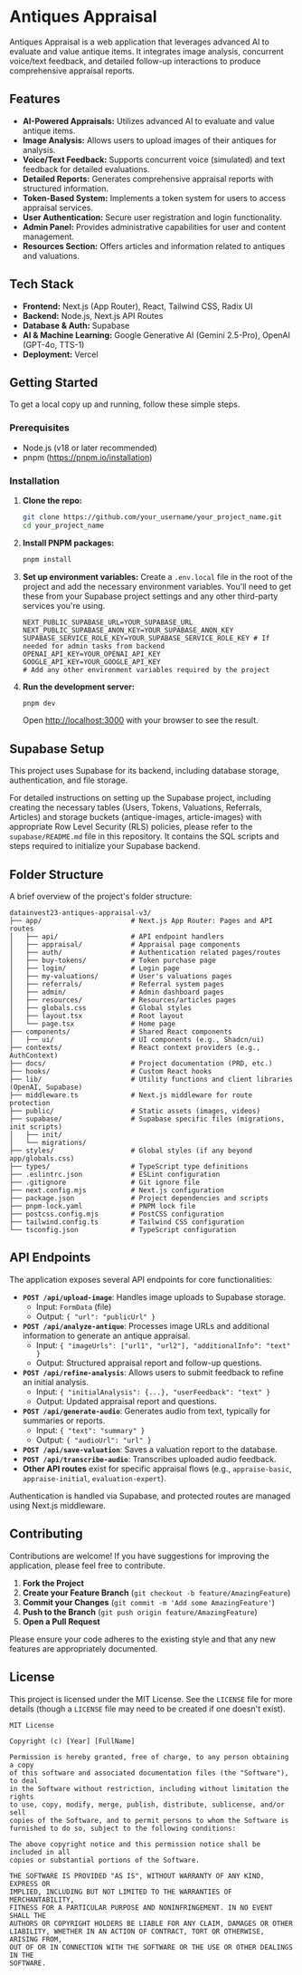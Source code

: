 # Antiques Appraisal

Antiques Appraisal is a web application that leverages advanced AI to evaluate and value antique items. It integrates image analysis, concurrent voice/text feedback, and detailed follow-up interactions to produce comprehensive appraisal reports.

## Features

*   **AI-Powered Appraisals:** Utilizes advanced AI to evaluate and value antique items.
*   **Image Analysis:** Allows users to upload images of their antiques for analysis.
*   **Voice/Text Feedback:** Supports concurrent voice (simulated) and text feedback for detailed evaluations.
*   **Detailed Reports:** Generates comprehensive appraisal reports with structured information.
*   **Token-Based System:** Implements a token system for users to access appraisal services.
*   **User Authentication:** Secure user registration and login functionality.
*   **Admin Panel:** Provides administrative capabilities for user and content management.
*   **Resources Section:** Offers articles and information related to antiques and valuations.

## Tech Stack

*   **Frontend:** Next.js (App Router), React, Tailwind CSS, Radix UI
*   **Backend:** Node.js, Next.js API Routes
*   **Database & Auth:** Supabase
*   **AI & Machine Learning:** Google Generative AI (Gemini 2.5-Pro), OpenAI (GPT-4o, TTS-1)
*   **Deployment:** Vercel

## Getting Started

To get a local copy up and running, follow these simple steps.

### Prerequisites

*   Node.js (v18 or later recommended)
*   pnpm (https://pnpm.io/installation)

### Installation

1.  **Clone the repo:**
    ```bash
    git clone https://github.com/your_username/your_project_name.git
    cd your_project_name
    ```
2.  **Install PNPM packages:**
    ```bash
    pnpm install
    ```
3.  **Set up environment variables:**
    Create a `.env.local` file in the root of the project and add the necessary environment variables. You'll need to get these from your Supabase project settings and any other third-party services you're using.
    ```env
    NEXT_PUBLIC_SUPABASE_URL=YOUR_SUPABASE_URL
    NEXT_PUBLIC_SUPABASE_ANON_KEY=YOUR_SUPABASE_ANON_KEY
    SUPABASE_SERVICE_ROLE_KEY=YOUR_SUPABASE_SERVICE_ROLE_KEY # If needed for admin tasks from backend
    OPENAI_API_KEY=YOUR_OPENAI_API_KEY
    GOOGLE_API_KEY=YOUR_GOOGLE_API_KEY
    # Add any other environment variables required by the project
    ```
4.  **Run the development server:**
    ```bash
    pnpm dev
    ```
    Open [http://localhost:3000](http://localhost:3000) with your browser to see the result.

## Supabase Setup

This project uses Supabase for its backend, including database storage, authentication, and file storage.

For detailed instructions on setting up the Supabase project, including creating the necessary tables (Users, Tokens, Valuations, Referrals, Articles) and storage buckets (antique-images, article-images) with appropriate Row Level Security (RLS) policies, please refer to the `supabase/README.md` file in this repository. It contains the SQL scripts and steps required to initialize your Supabase backend.

## Folder Structure

A brief overview of the project's folder structure:

```
datainvest23-antiques-appraisal-v3/
├── app/                      # Next.js App Router: Pages and API routes
│   ├── api/                  # API endpoint handlers
│   ├── appraisal/            # Appraisal page components
│   ├── auth/                 # Authentication related pages/routes
│   ├── buy-tokens/           # Token purchase page
│   ├── login/                # Login page
│   ├── my-valuations/        # User's valuations pages
│   ├── referrals/            # Referral system pages
│   ├── admin/                # Admin dashboard pages
│   ├── resources/            # Resources/articles pages
│   ├── globals.css           # Global styles
│   ├── layout.tsx            # Root layout
│   └── page.tsx              # Home page
├── components/               # Shared React components
│   ├── ui/                   # UI components (e.g., Shadcn/ui)
├── contexts/                 # React context providers (e.g., AuthContext)
├── docs/                     # Project documentation (PRD, etc.)
├── hooks/                    # Custom React hooks
├── lib/                      # Utility functions and client libraries (OpenAI, Supabase)
├── middleware.ts             # Next.js middleware for route protection
├── public/                   # Static assets (images, videos)
├── supabase/                 # Supabase specific files (migrations, init scripts)
│   ├── init/
│   └── migrations/
├── styles/                   # Global styles (if any beyond app/globals.css)
├── types/                    # TypeScript type definitions
├── .eslintrc.json            # ESLint configuration
├── .gitignore                # Git ignore file
├── next.config.mjs           # Next.js configuration
├── package.json              # Project dependencies and scripts
├── pnpm-lock.yaml            # PNPM lock file
├── postcss.config.mjs        # PostCSS configuration
├── tailwind.config.ts        # Tailwind CSS configuration
└── tsconfig.json             # TypeScript configuration
```

## API Endpoints

The application exposes several API endpoints for core functionalities:

*   **`POST /api/upload-image`**: Handles image uploads to Supabase storage.
    *   Input: `FormData` (file)
    *   Output: `{ "url": "publicUrl" }`
*   **`POST /api/analyze-antique`**: Processes image URLs and additional information to generate an antique appraisal.
    *   Input: `{ "imageUrls": ["url1", "url2"], "additionalInfo": "text" }`
    *   Output: Structured appraisal report and follow-up questions.
*   **`POST /api/refine-analysis`**: Allows users to submit feedback to refine an initial analysis.
    *   Input: `{ "initialAnalysis": {...}, "userFeedback": "text" }`
    *   Output: Updated appraisal report and questions.
*   **`POST /api/generate-audio`**: Generates audio from text, typically for summaries or reports.
    *   Input: `{ "text": "summary" }`
    *   Output: `{ "audioUrl": "url" }`
*   **`POST /api/save-valuation`**: Saves a valuation report to the database.
*   **`POST /api/transcribe-audio`**: Transcribes uploaded audio feedback.
*   **Other API routes** exist for specific appraisal flows (e.g., `appraise-basic`, `appraise-initial`, `evaluation-expert`).

Authentication is handled via Supabase, and protected routes are managed using Next.js middleware.

## Contributing

Contributions are welcome! If you have suggestions for improving the application, please feel free to contribute.

1.  **Fork the Project**
2.  **Create your Feature Branch** (`git checkout -b feature/AmazingFeature`)
3.  **Commit your Changes** (`git commit -m 'Add some AmazingFeature'`)
4.  **Push to the Branch** (`git push origin feature/AmazingFeature`)
5.  **Open a Pull Request**

Please ensure your code adheres to the existing style and that any new features are appropriately documented.

## License

This project is licensed under the MIT License. See the `LICENSE` file for more details (though a `LICENSE` file may need to be created if one doesn't exist).

```text
MIT License

Copyright (c) [Year] [FullName]

Permission is hereby granted, free of charge, to any person obtaining a copy
of this software and associated documentation files (the "Software"), to deal
in the Software without restriction, including without limitation the rights
to use, copy, modify, merge, publish, distribute, sublicense, and/or sell
copies of the Software, and to permit persons to whom the Software is
furnished to do so, subject to the following conditions:

The above copyright notice and this permission notice shall be included in all
copies or substantial portions of the Software.

THE SOFTWARE IS PROVIDED "AS IS", WITHOUT WARRANTY OF ANY KIND, EXPRESS OR
IMPLIED, INCLUDING BUT NOT LIMITED TO THE WARRANTIES OF MERCHANTABILITY,
FITNESS FOR A PARTICULAR PURPOSE AND NONINFRINGEMENT. IN NO EVENT SHALL THE
AUTHORS OR COPYRIGHT HOLDERS BE LIABLE FOR ANY CLAIM, DAMAGES OR OTHER
LIABILITY, WHETHER IN AN ACTION OF CONTRACT, TORT OR OTHERWISE, ARISING FROM,
OUT OF OR IN CONNECTION WITH THE SOFTWARE OR THE USE OR OTHER DEALINGS IN THE
SOFTWARE.
```
